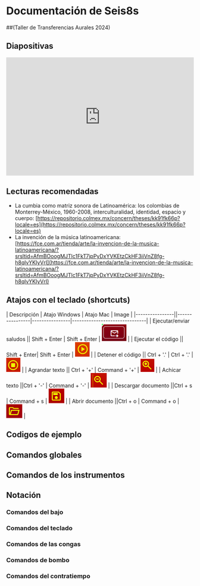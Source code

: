 # Documentación de Seis8s
##(Taller de Transferencias Aurales 2024)

## Diapositivas

<div style='position: relative; padding-bottom: 56.25%; padding-top: 35px; height: 0; overflow: hidden;'><iframe sandbox='allow-scripts allow-same-origin allow-presentation' allowfullscreen='true' allowtransparency='true' frameborder='0' height='315' src='https://www.mentimeter.com/app/presentation/n/bl3sqjhxztxw5vahh471djmgkj5xr19r/embed' style='position: absolute; top: 0; left: 0; width: 100%; height: 100%;' width='420'></iframe></div>

## Lecturas recomendadas

- La cumbia como matriz sonora de Latinoamérica: los colombias de Monterrey-México, 1960-2008, interculturalidad, identidad, espacio y cuerpo: [https://repositorio.colmex.mx/concern/theses/kk91fk66p?locale=es](https://repositorio.colmex.mx/concern/theses/kk91fk66p?locale=es)
- La invención de la música latinoamericana: [https://fce.com.ar/tienda/arte/la-invencion-de-la-musica-latinoamericana/?srsltid=AfmBOoogMJTlc1FkT7jpPyDxYVKEtzCkHF3iiVnZ8fg-h8qlvYKIyVrI](https://fce.com.ar/tienda/arte/la-invencion-de-la-musica-latinoamericana/?srsltid=AfmBOoogMJTlc1FkT7jpPyDxYVKEtzCkHF3iiVnZ8fg-h8qlvYKIyVrI)

## Atajos con el teclado (shortcuts)

| Descripción | Atajo Windows       | Atajo Mac       | Image                         |
|----------------||----------------|----------------|-------------------------------|
| Ejecutar/enviar saludos || Shift + Enter | Shift + Enter | ![Alt text](images/saludos.png)   |
| Ejecutar el código || Shift + Enter| Shift + Enter | ![Alt text](images/play.png)   |
| Detener el código || Ctrl + '.' | Ctrl + '.' | ![Alt text](images/stop.png)   |
| Agrandar texto || Ctrl + '+' | Command + '+' | ![Alt text](images/zoomin.png)   |
| Achicar texto ||Ctrl + '-' | Command + '-' | ![Alt text](images/zoomout.png)   |
| Descargar documento  ||Ctrl + s | Command + s | ![Alt text](images/save.png)   |
| Abrir documento ||Ctrl + o | Command + o | ![Alt text](images/open.png)   |


## Codigos de ejemplo

## Comandos globales

## Comandos de los instrumentos

## Notación

### Comandos del bajo

### Comandos del teclado
### Comandos de las congas
### Comandos de bombo
### Comandos del contratiempo
